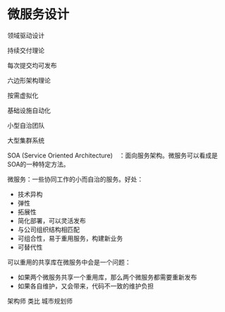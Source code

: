 # 微服务设计

领域驱动设计

持续交付理论

每次提交均可发布

六边形架构理论

按需虚拟化

基础设施自动化

小型自治团队

大型集群系统

SOA (Service Oriented Architecture)　：面向服务架构。微服务可以看成是SOA的一种特定方法。

微服务：一些协同工作的小而自治的服务。好处：

- 技术异构
- 弹性
- 拓展性
- 简化部署，可以灵活发布
- 与公司组织结构相匹配
- 可组合性，易于重用服务，构建新业务
- 可替代性

可以重用的共享库在微服务中会是一个问题：

- 如果两个微服务共享一个重用库，那么两个微服务都需要重新发布
- 如果各自维护，又会带来，代码不一致的维护负担

架构师 类比 城市规划师







